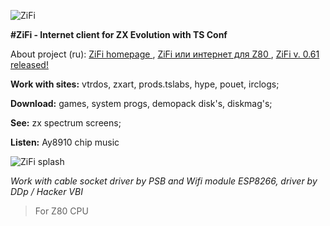 ![ZiFi](http://ts.retropc.ru/logo.png "ZiFi")

**#ZiFi - Internet client for ZX Evolution with TS Conf**

About project (ru): [ZiFi homepage ](http://ts.retropc.ru), [ZiFi или интернет для Z80 ](http://hype.retroscene.org/blog/dev/363.html), 
[ZiFi v. 0.61 released! ](http://hype.retroscene.org/blog/dev/391.html)

**Work with sites:** vtrdos, zxart, prods.tslabs, hype, pouet, irclogs;

**Download:** games, system progs, demopack disk's,  diskmag's;

**See:** zx spectrum screens;

**Listen:** Ay8910 chip music

![ZiFi splash](http://hype.retroscene.org/uploads/images/00/00/14/2016/04/15/475aec.png "ZiFi splash")

_Work with cable socket driver by PSB and Wifi module ESP8266, driver by DDp / Hacker VBI_
> For Z80 CPU


